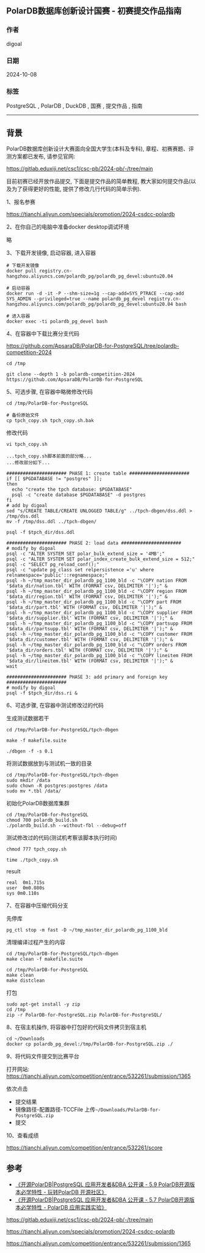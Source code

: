 ## PolarDB数据库创新设计国赛 - 初赛提交作品指南    
                                                                                      
### 作者                                                          
digoal                                                          
                                                                 
### 日期                                                               
2024-10-08                                                         
                                                              
### 标签                                                            
PostgreSQL , PolarDB , DuckDB , 国赛 , 提交作品 , 指南    
                                                                                     
----                                                              
                                                                            
## 背景              
PolarDB数据库创新设计大赛面向全国大学生(本科及专科), 章程、初赛赛题、评测方案都已发布, 请参见官网:  
  
https://gitlab.eduxiji.net/csc1/csc-pb/2024-pb/-/tree/main  
  
目前初赛已经开放作品提交, 下面是提交作品的简单教程, 教大家如何提交作品(以及为了获得更好的性能, 提供了修改几行代码的简单示例).    
  
1、报名参赛  
  
https://tianchi.aliyun.com/specials/promotion/2024-csdcc-polardb  
  
2、在你自己的电脑中准备docker desktop调试环境  
  
略  
  
3、下载开发镜像, 启动容器, 进入容器  
```  
# 下载开发镜像  
docker pull registry.cn-hangzhou.aliyuncs.com/polardb_pg/polardb_pg_devel:ubuntu20.04    
  
# 启动容器  
docker run -d -it -P --shm-size=1g --cap-add=SYS_PTRACE --cap-add SYS_ADMIN --privileged=true --name polardb_pg_devel registry.cn-hangzhou.aliyuncs.com/polardb_pg/polardb_pg_devel:ubuntu20.04 bash    
  
# 进入容器  
docker exec -ti polardb_pg_devel bash    
```  
  
4、在容器中下载比赛分支代码  
  
https://github.com/ApsaraDB/PolarDB-for-PostgreSQL/tree/polardb-competition-2024  
  
```  
cd /tmp  
  
git clone --depth 1 -b polardb-competition-2024 https://github.com/ApsaraDB/PolarDB-for-PostgreSQL    
```  
  
5、可选步骤, 在容器中略微修改代码  
  
```  
cd /tmp/PolarDB-for-PostgreSQL   
  
# 备份原始文件  
cp tpch_copy.sh tpch_copy.sh.bak  
```  
  
修改代码  
```  
vi tpch_copy.sh   
  
...tpch_copy.sh脚本前面的部分略...  
...修改部分如下...  
  
###################### PHASE 1: create table ######################  
if [[ $PGDATABASE != "postgres" ]];  
then  
  echo "create the tpch database: $PGDATABASE"  
  psql -c "create database $PGDATABASE" -d postgres  
fi  
# add by digoal  
sed "s/CREATE TABLE/CREATE UNLOGGED TABLE/g" ../tpch-dbgen/dss.ddl > /tmp/dss.ddl  
mv -f /tmp/dss.ddl ../tpch-dbgen/  
  
psql -f $tpch_dir/dss.ddl  
  
###################### PHASE 2: load data ######################  
# modify by digoal  
psql -c "ALTER SYSTEM SET polar_bulk_extend_size = '4MB';"  
psql -c "ALTER SYSTEM SET polar_index_create_bulk_extend_size = 512;"  
psql -c "SELECT pg_reload_conf();"  
psql -c "update pg_class set relpersistence ='u' where relnamespace='public'::regnamespace;"  
psql -h ~/tmp_master_dir_polardb_pg_1100_bld -c "\COPY nation FROM '$data_dir/nation.tbl' WITH (FORMAT csv, DELIMITER '|');" &  
psql -h ~/tmp_master_dir_polardb_pg_1100_bld -c "\COPY region FROM '$data_dir/region.tbl' WITH (FORMAT csv, DELIMITER '|');" &  
psql -h ~/tmp_master_dir_polardb_pg_1100_bld -c "\COPY part FROM '$data_dir/part.tbl' WITH (FORMAT csv, DELIMITER '|');" &  
psql -h ~/tmp_master_dir_polardb_pg_1100_bld -c "\COPY supplier FROM '$data_dir/supplier.tbl' WITH (FORMAT csv, DELIMITER '|');" &  
psql -h ~/tmp_master_dir_polardb_pg_1100_bld -c "\COPY partsupp FROM '$data_dir/partsupp.tbl' WITH (FORMAT csv, DELIMITER '|');" &  
psql -h ~/tmp_master_dir_polardb_pg_1100_bld -c "\COPY customer FROM '$data_dir/customer.tbl' WITH (FORMAT csv, DELIMITER '|');" &  
psql -h ~/tmp_master_dir_polardb_pg_1100_bld -c "\COPY orders FROM '$data_dir/orders.tbl' WITH (FORMAT csv, DELIMITER '|');" &  
psql -h ~/tmp_master_dir_polardb_pg_1100_bld -c "\COPY lineitem FROM '$data_dir/lineitem.tbl' WITH (FORMAT csv, DELIMITER '|');" &  
wait  
  
###################### PHASE 3: add primary and foreign key ######################  
# modify by digoal  
psql -f $tpch_dir/dss.ri &  
```  
  
  
6、可选步骤, 在容器中测试修改过的代码  
  
生成测试数据若干  
```  
cd /tmp/PolarDB-for-PostgreSQL/tpch-dbgen  
  
make -f makefile.suite  
  
./dbgen -f -s 0.1  
```  
  
将测试数据放到与测试机一致的目录  
```  
cd /tmp/PolarDB-for-PostgreSQL/tpch-dbgen  
sudo mkdir /data  
sudo chown -R postgres:postgres /data  
sudo mv *.tbl /data/  
```  
  
初始化PolarDB数据库集群  
```  
cd /tmp/PolarDB-for-PostgreSQL  
chmod 700 polardb_build.sh     
./polardb_build.sh --without-fbl --debug=off    
```  
  
测试修改过的代码(测试机考察该脚本执行时间)  
```  
chmod 777 tpch_copy.sh   
  
time ./tpch_copy.sh   
```  
  
result  
```  
real  0m1.715s  
user  0m0.080s  
sys 0m0.110s  
```  
  
7、在容器中压缩代码分支  
  
先停库  
```  
pg_ctl stop -m fast -D ~/tmp_master_dir_polardb_pg_1100_bld  
```  
  
清理编译过程产生的内容  
```  
cd /tmp/PolarDB-for-PostgreSQL/tpch-dbgen  
make clean -f makefile.suite  
  
cd /tmp/PolarDB-for-PostgreSQL  
make clean  
make distclean  
```  
  
打包  
```  
sudo apt-get install -y zip  
cd /tmp  
zip -r PolarDB-for-PostgreSQL.zip PolarDB-for-PostgreSQL/  
```  
  
8、在宿主机操作, 将容器中打包好的代码文件拷贝到宿主机  
```  
cd ~/Downloads  
docker cp polardb_pg_devel:/tmp/PolarDB-for-PostgreSQL.zip ./  
```  
  
9、将代码文件提交到比赛平台  
  
打开网站: https://tianchi.aliyun.com/competition/entrance/532261/submission/1365  
  
依次点击  
- 提交结果  
- 镜像路径-配置路径-TCCFile 上传`~/Downloads/PolarDB-for-PostgreSQL.zip`  
- 提交  
  
10、查看成绩  
  
https://tianchi.aliyun.com/competition/entrance/532261/score  
  
## 参考  
- [《开源PolarDB|PostgreSQL 应用开发者&DBA 公开课 - 5.9 PolarDB开源版本必学特性 - 玩转PolarDB 开源社区》](../202401/20240130_04.md)    
- [《开源PolarDB|PostgreSQL 应用开发者&DBA 公开课 - 5.7 PolarDB开源版本必学特性 - PolarDB 应用实践实验》](../202401/20240129_01.md)    
  
https://gitlab.eduxiji.net/csc1/csc-pb/2024-pb/-/tree/main  
  
https://tianchi.aliyun.com/specials/promotion/2024-csdcc-polardb  
  
https://tianchi.aliyun.com/competition/entrance/532261/submission/1365  
    
